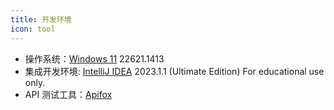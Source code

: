 ```yaml
---
title: 开发环境
icon: tool
---
```


- 操作系统：[Windows 11](https://www.microsoft.com/zh-cn/windows) 22621.1413
- 集成开发环境: [IntelliJ IDEA](https://www.jetbrains.com/idea/) 2023.1.1 (Ultimate Edition) For educational use only.
- API 测试工具：[Apifox](https://apifox.com/)
